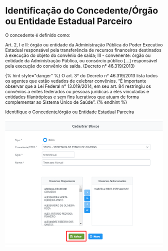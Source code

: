# Identificação do Concedente/Órgão ou Entidade Estadual Parceiro

O concedente é definido como: 

Art. 2, I e II: órgão ou entidade da Administração Pública do Poder Executivo Estadual responsável pela transferência de recursos financeiros destinados à execução do objeto do convênio de saída; III - convenente: órgão ou entidade da Administração Pública, ou consórcio público \[...\] responsável pela execução do convênio de saída. \(Decreto n° 46.319/2013\)

{% hint style="danger" %}
O art. 3° do Decreto n° 46.319/2013 lista todos os agentes que estão vedados de celebrar convênios. “É importante observar que a Lei Federal n° 13.019/2014, em seu art. 84 restringiu os convênios a entes federados ou pessoas jurídicas a eles vinculadas e entidades filantrópicas e sem fins lucrativos que atuam de forma complementar ao Sistema Único de Saúde”.
{% endhint %}

Identifique o Concedente/órgão ou Entidade Estadual Parceira

![](../../.gitbook/assets/image%20%2888%29.png)

